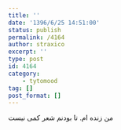 ```yaml
---
title: ''
date: '1396/6/25 14:51:00'
status: publish
permalink: /4164
author: straxico
excerpt: ''
type: post
id: 4164
category:
    - tytomood
tag: []
post_format: []
---
```

من زنده ام. تا بودنم شعر کمی نیست